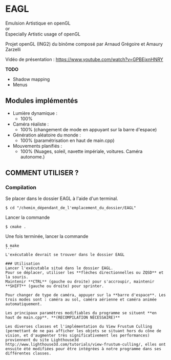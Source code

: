 ﻿# EAGL

Emulsion Artistique en openGL   
or   
Especially Artistic usage of openGL

Projet openGL (ING2) du binôme composé par Arnaud Grégoire et Amaury Zarzelli

Vidéo de présentation : https://www.youtube.com/watch?v=GPBEjxnHNRY

**TODO**
+ Shadow mapping
+ Menus

## Modules implémentés
+ Lumière dynamique : 
    - 100%   
+ Caméra réaliste :
    - 100% (changement de mode en appuyant sur la barre d'espace)  
+ Génération aléatoire du monde :
    - 100% (paramétrisation en haut de main.cpp)  
+ Mouvements planifiés :
    - 100% (Nuages, soleil, navette impériale, voitures. Caméra autonome.)  

## COMMENT UTILISER ?

### Compilation
Se placer dans le dossier EAGL à l'aide d'un terminal.
```shell
$ cd "/chemin_dépendant_de_l'emplacement_du_dossier/EAGL"
```
Lancer la commande
```shell
$ cmake .
```
Une fois terminée, lancer la commande
````shell
$ make
```
L'exécutable devrait se trouver dans le dossier EAGL

### Utilisation
Lancer l'exécutable situé dans le dossier EAGL.  
Pour se déplacer, utiliser les **flèches directionnelles ou ZQSD** et la souris.
Maintenir **CTRL** (gauche ou droite) pour s'accroupir, maintenir **SHIFT** (gauche ou droite) pour sprinter.
  
Pour changer de type de caméra, appuyer sur la **barre d'espace**. Les trois modes sont : caméra au sol, caméra aérienne et caméra animée automatiquement.

Les principaux paramètres modifiables du programme se situent **en haut de main.cpp**. **(RECOMPILATION NÉCESSAIRE)**

Les diverses classes et l'implémentation du View Frustum Culling (permettant de ne pas afficher les objets se situant hors du cône de vision, et d'augmenter très significativement les performances) proviennent du site Lighthouse3d http://www.lighthouse3d.com/tutorials/view-frustum-culling/, elles ont ensuite été modifiées pour être intégrées à notre programme dans ses différentes classes.
